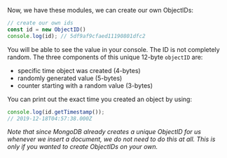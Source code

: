 Now, we have these modules, we can create our own ObjectIDs:

```javascript
// create our own ids
const id = new ObjectID()
console.log(id); // 5df9af9cfaed11190801dfc2
```

You will be able to see the value in your console. The ID is not completely random. The three components of this unique 12-byte `objectID` are:

- specific time object was created (4-bytes)
- randomly generated value (5-bytes)
- counter starting with a random value (3-bytes)

You can print out the exact time you created an object by using:

```javascript
console.log(id.getTimestamp());
// 2019-12-18T04:57:38.000Z
```

*Note that since MongoDB already creates a unique ObjectID for us whenever we insert a document, we do not need to do this at all. This is only if you wanted to create ObjectIDs on your own.*


